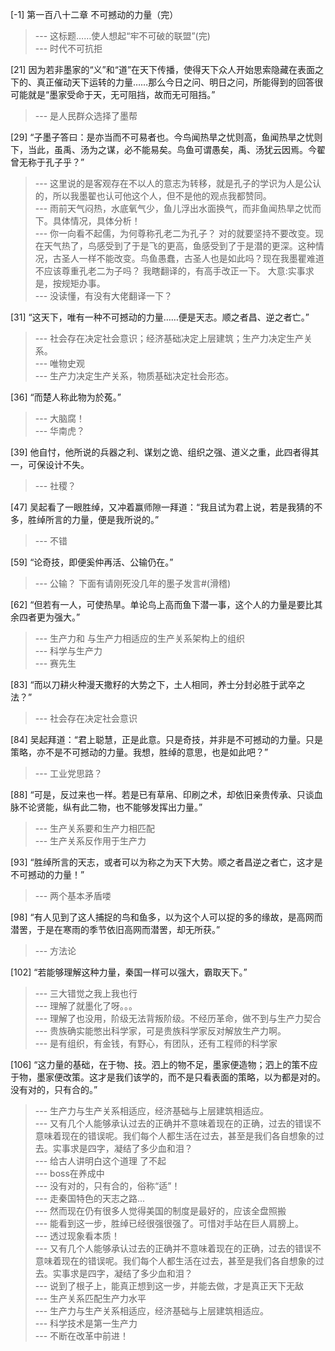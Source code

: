 
[-1] 第一百八十二章 不可撼动的力量（完）
>--- 这标题……使人想起“牢不可破的联盟”(完)<br>
>--- 时代不可抗拒<br>

[21] 因为若非墨家的“义”和“道”在天下传播，使得天下众人开始思索隐藏在表面之下的、真正催动天下运转的力量……那么今日之问、明日之问，所能得到的回答很可能就是“墨家受命于天，无可阻挡，故而无可阻挡。”
>--- 是人民群众选择了墨帮<br>

[29] “子墨子答曰：是亦当而不可易者也。今鸟闻热旱之忧则高，鱼闻热旱之忧则下，当此，虽禹、汤为之谋，必不能易矣。鸟鱼可谓愚矣，禹、汤犹云因焉。今翟曾无称于孔子乎？”
>--- 这里说的是客观存在不以人的意志为转移，就是孔子的学识为人是公认的，所以我墨翟也认可他这个人，但不是他的观点我都赞同。<br>
>--- 雨前天气闷热，水底氧气少，鱼儿浮出水面换气，而非鱼闻热旱之忧而下。具体情况，具体分析！<br>
>--- 你一向看不起儒，为何尊称孔老二为孔子？
对的就要坚持不要改变。现在天气热了，鸟感受到了于是飞的更高，鱼感受到了于是潜的更深。这种情况，古圣人一样不能改变。鸟鱼愚蠢，古圣人也是如此吗？现在我墨瞿难道不应该尊重孔老二为子吗？
我瞎翻译的，有高手改正一下。
大意:实事求是，按规矩办事。<br>
>--- 没读懂，有没有大佬翻译一下？<br>

[31] “这天下，唯有一种不可撼动的力量……便是天志。顺之者昌、逆之者亡。”
>--- 社会存在决定社会意识；经济基础决定上层建筑；生产力决定生产关系。<br>
>--- 唯物史观<br>
>--- 生产力决定生产关系，物质基础决定社会形态。<br>

[36] “而楚人称此物为於菟。”
>--- 大脑腐！<br>
>--- 华南虎？<br>

[39] 他自忖，他所说的兵器之利、谋划之诡、组织之强、道义之重，此四者得其一，可保设计不失。
>--- 社稷？<br>

[47] 吴起看了一眼胜绰，又冲着赢师隙一拜道：“我且试为君上说，若是我猜的不多，胜绰所言的力量，便是我所说的。”
>--- 不错<br>

[59] “论奇技，即便奚仲再活、公输仍在。”
>--- 公输？
下面有请刚死没几年的墨子发言#(滑稽)<br>

[62] “但若有一人，可使热旱。单论鸟上高而鱼下潜一事，这个人的力量是要比其余四者更为强大。”
>--- 生产力和 与生产力相适应的生产关系架构上的组织<br>
>--- 科学与生产力<br>
>--- 赛先生<br>

[83] “而以刀耕火种漫天撒籽的大势之下，土人相同，养士分封必胜于武卒之法？”
>--- 社会存在决定社会意识<br>

[84] 吴起拜道：“君上聪慧，正是此意。只是奇技，并非是不可撼动的力量。只是策略，亦不是不可撼动的力量。我想，胜绰的意思，也是如此吧？”
>--- 工业党思路？<br>

[88] “可是，反过来也一样。若是已有草帛、印刷之术，却依旧亲贵传承、只谈血脉不论贤能，纵有此二物，也不能够发挥出力量。”
>--- 生产关系要和生产力相匹配<br>
>--- 生产关系反作用于生产力<br>

[93] “胜绰所言的天志，或者可以为称之为天下大势。顺之者昌逆之者亡，这才是不可撼动的力量！”
>--- 两个基本矛盾喽<br>

[98] “有人见到了这人捕捉的鸟和鱼多，以为这个人可以捉的多的缘故，是高网而潜罟，于是在寒雨的季节依旧高网而潜罟，却无所获。”
>--- 方法论<br>

[102] “若能够理解这种力量，秦国一样可以强大，霸取天下。”
>--- 三大错觉之我上我也行<br>
>--- 理解了就墨化了呀。。。<br>
>--- 理解了也没用，阶级无法背叛阶级。不经历革命，做不到与生产力契合<br>
>--- 贵族确实能憋出科学家，可是贵族科学家反对解放生产力啊。<br>
>--- 是有组织，有金钱，有野心，有团队，还有工程师的科学家<br>

[106] “这力量的基础，在于物、技。泗上的物不足，墨家便造物；泗上的策不应于物，墨家便改策。这才是我们该学的，而不是只看表面的策略，以为都是对的。没有对的，只有合的。”
>--- 生产力与生产关系相适应，经济基础与上层建筑相适应。<br>
>--- 又有几个人能够承认过去的正确并不意味着现在的正确，过去的错误不意味着现在的错误呢。我们每个人都生活在过去，甚至是我们各自想象的过去。实事求是四字，凝结了多少血和泪？<br>
>--- 给古人讲明白这个道理 了不起<br>
>--- boss在养成中<br>
>--- 没有对的，只有合的，俗称“适”！<br>
>--- 走秦国特色的天志之路...<br>
>--- 然而现在仍有很多人觉得美国的制度是最好的，应该全盘照搬<br>
>--- 能看到这一步，胜绰已经很强很强了。可惜对手站在巨人肩膀上。<br>
>--- 透过现象看本质！<br>
>--- 又有几个人能够承认过去的正确并不意味着现在的正确，过去的错误不意味着现在的错误呢。我们每个人都生活在过去，甚至是我们各自想象的过去。实事求是四字，凝结了多少血和泪？<br>
>--- 说到了根子上，能真正想到这一步，并能去做，才是真正天下无敌<br>
>--- 生产关系匹配生产力水平<br>
>--- 生产力与生产关系相适应，经济基础与上层建筑相适应。<br>
>--- 科学技术是第一生产力<br>
>--- 不断在改革中前进！<br>
